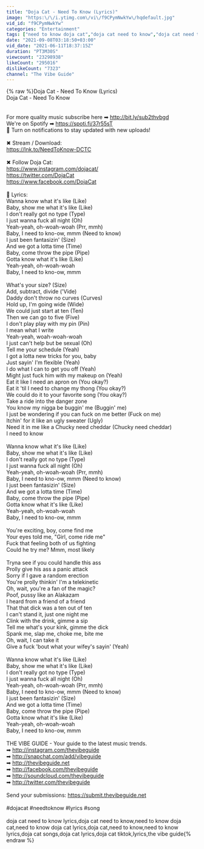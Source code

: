```yaml
---
title: "Doja Cat - Need To Know (Lyrics)"
image: "https:\/\/i.ytimg.com\/vi\/f9CPymNwkYw\/hqdefault.jpg"
vid_id: "f9CPymNwkYw"
categories: "Entertainment"
tags: ["need to know doja cat","doja cat need to know","doja cat need to know lyrics"]
date: "2021-09-08T03:18:50+03:00"
vid_date: "2021-06-11T18:37:15Z"
duration: "PT3M30S"
viewcount: "23298938"
likeCount: "295016"
dislikeCount: "7323"
channel: "The Vibe Guide"
---
```

{% raw %}Doja Cat - Need To Know (Lyrics)<br />Doja Cat - Need To Know <br /><br /><br />For more quality music subscribe here ➡ <a rel="nofollow" target="blank" href="http://bit.ly/sub2thvbgd">http://bit.ly/sub2thvbgd</a><br />We're on Spotify ➡ <a rel="nofollow" target="blank" href="https://spoti.fi/37r55sT">https://spoti.fi/37r55sT</a><br />🔔 Turn on notifications to stay updated with new uploads!<br /><br />✖ Stream / Download:<br /><a rel="nofollow" target="blank" href="https://lnk.to/NeedToKnow-DCTC">https://lnk.to/NeedToKnow-DCTC</a><br /><br />✖ Follow Doja Cat:<br /><a rel="nofollow" target="blank" href="https://www.instagram.com/dojacat/">https://www.instagram.com/dojacat/</a><br /><a rel="nofollow" target="blank" href="https://twitter.com/DojaCat">https://twitter.com/DojaCat</a><br /><a rel="nofollow" target="blank" href="https://www.facebook.com/DojaCat">https://www.facebook.com/DojaCat</a><br /><br />🎤  Lyrics:<br />Wanna know what it's like (Like)<br />Baby, show me what it's like (Like)<br />I don't really got no type (Type)<br />I just wanna fuck all night (Oh)<br />Yeah-yeah, oh-woah-woah (Prr, mmh)<br />Baby, I need to kno-ow, mmm (Need to know)<br />I just been fantasizin' (Size)<br />And we got a lotta time (Time)<br />Baby, come throw the pipe (Pipe)<br />Gotta know what it's like (Like)<br />Yeah-yeah, oh-woah-woah<br />Baby, I need to kno-ow, mmm<br /><br />What's your size? (Size)<br />Add, subtract, divide ('Vide)<br />Daddy don't throw no curves (Curves)<br />Hold up, I'm going wide (Wide)<br />We could just start at ten (Ten)<br />Then we can go to five (Five)<br />I don't play play with my pin (Pin)<br />I mean what I write<br />Yeah-yeah, woah-woah-woah<br />I just can't hеlp but be sexual (Oh)<br />Tell mе your schedule (Yeah)<br />I got a lotta new tricks for you, baby<br />Just sayin' I'm flexible (Yeah)<br />I do what I can to get you off (Yeah)<br />Might just fuck him with my makeup on (Yeah)<br />Eat it like I need an apron on (You okay?)<br />Eat it 'til I need to change my thong (You okay?)<br />We could do it to your favorite song (You okay?)<br />Take a ride into the danger zone<br />You know my nigga be buggin' me (Buggin' me)<br />I just be wondering if you can fuck on me better (Fuck on me)<br />Itchin' for it like an ugly sweater (Ugly)<br />Need it in me like a Chucky need cheddar (Chucky need cheddar)<br />I need to know<br /><br />Wanna know what it's like (Like)<br />Baby, show me what it's like (Like)<br />I don't really got no type (Type)<br />I just wanna fuck all night (Oh)<br />Yeah-yeah, oh-woah-woah (Prr, mmh)<br />Baby, I need to kno-ow, mmm (Need to know)<br />I just been fantasizin' (Size)<br />And we got a lotta time (Time)<br />Baby, come throw the pipe (Pipe)<br />Gotta know what it's like (Like)<br />Yeah-yeah, oh-woah-woah<br />Baby, I need to kno-ow, mmm<br /><br />You're exciting, boy, come find me<br />Your eyes told me, &quot;Girl, come ride me&quot;<br />Fuck that feeling both of us fighting<br />Could he try me? Mmm, most likely<br /><br />Tryna see if you could handle this ass<br />Prolly give his ass a panic attack<br />Sorry if I gave a random erection<br />You're prolly thinkin' I'm a telekinetic<br />Oh, wait, you're a fan of the magic?<br />Poof, pussy like an Alakazam<br />I heard from a friend of a friend<br />That that dick was a ten out of ten<br />I can't stand it, just one night me<br />Clink with the drink, gimme a sip<br />Tell me what's your kink, gimme the dick<br />Spank me, slap me, choke me, bite me<br />Oh, wait, I can take it<br />Give a fuck 'bout what your wifey's sayin' (Yeah)<br /><br />Wanna know what it's like (Like)<br />Baby, show me what it's like (Like)<br />I don't really got no type (Type)<br />I just wanna fuck all night (Oh)<br />Yeah-yeah, oh-woah-woah (Prr, mmh)<br />Baby, I need to kno-ow, mmm (Need to know)<br />I just been fantasizin' (Size)<br />And we got a lotta time (Time)<br />Baby, come throw the pipe (Pipe)<br />Gotta know what it's like (Like)<br />Yeah-yeah, oh-woah-woah<br />Baby, I need to kno-ow, mmm<br /><br />THE VIBE GUIDE - Your guide to the latest music trends.<br />➡ <a rel="nofollow" target="blank" href="http://instagram.com/thevibeguide">http://instagram.com/thevibeguide</a><br />➡ <a rel="nofollow" target="blank" href="http://snapchat.com/add/vibeguide">http://snapchat.com/add/vibeguide</a><br />➡ <a rel="nofollow" target="blank" href="http://thevibeguide.net">http://thevibeguide.net</a><br />➡ <a rel="nofollow" target="blank" href="http://facebook.com/thevibeguide">http://facebook.com/thevibeguide</a><br />➡ <a rel="nofollow" target="blank" href="http://soundcloud.com/thevibeguide">http://soundcloud.com/thevibeguide</a><br />➡ <a rel="nofollow" target="blank" href="http://twitter.com/thevibeguide">http://twitter.com/thevibeguide</a><br /><br />Send your submissions: <a rel="nofollow" target="blank" href="https://submit.thevibeguide.net">https://submit.thevibeguide.net</a><br /><br />#dojacat #needtoknow #lyrics #song<br /><br />doja cat need to know lyrics,doja cat need to know,need to know doja cat,need to know doja cat lyrics,doja cat,need to know,need to know lyrics,doja cat songs,doja cat lyrics,doja cat tiktok,lyrics,the vibe guide{% endraw %}
